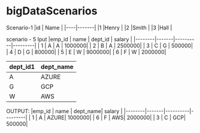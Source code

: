 # bigDataScenarios
Scenario-1
|id  | Name  |
|----|-------|
|1   |Henry  |
|2   |Smith  |
|3   |Hall   |

scenario - 5
Iput
|emp_id  | name  | dept_id  | salary  |
|--------|-------|----------|---------|
|      1 |     A |        A |  1000000|
|      2 |     B |        A |  2500000|
|      3 |     C |        G |   500000|
|      4 |     D |        G |   800000|
|      5 |     E |        W |  9000000|
|      6 |     F |        W |  2000000|

|dept_id1  | dept_name  |
|----------|------------|
|       A  |       AZURE|
|       G  |       GCP  |
|       W  |       AWS  |

OUTPUT:
|emp_id  | name  | dept_name| salary  |
|--------|-------|----------|---------|
|      1 |     A |     AZURE|  1000000|
|      6 |     F |       AWS|  2000000|
|      3 |     C |       GCP|  500000|
